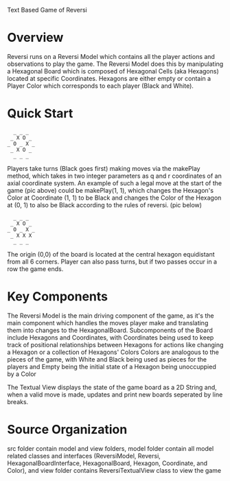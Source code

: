 Text Based Game of Reversi

# Overview
Reversi runs on a Reversi Model which contains all the player actions and observations to play the game.
The Reversi Model does this by manipulating a Hexagonal Board
which is composed of Hexagonal Cells (aka Hexagons) located at specific Coordinates.
Hexagons are either empty or contain a Player Color which corresponds to each player (Black and White).

# Quick Start
```
  _ _ _ 
 _ X O _ 
_ O _ X _ 
 _ X O _ 
  _ _ _ 
```
Players take turns (Black goes first) making moves via the makePlay method,
which takes in two integer parameters as q and r coordinates of an axial coordinate system.
An example of such a legal move at the start of the game (pic above) could be makePlay(1, 1),
which changes the Hexagon's Color at Coordinate (1, 1) to be Black
and changes the Color of the Hexagon at (0, 1) to also be Black according to the rules of reversi. (pic below)
```
  _ _ _ 
 _ X O _ 
_ O _ X _ 
 _ X X X 
  _ _ _ 
```
The origin (0,0) of the board is located at the central hexagon equidistant from all 6 corners.
Player can also pass turns, but if two passes occur in a row the game ends.

# Key Components
The Reversi Model is the main driving component of the game,
as it's the main component which handles the moves player make
and translating them into changes to the HexagonalBoard.
Subcomponents of the Board include Hexagons and Coordinates,
with Coordinates being used to keep track of positional relationships between Hexagons
for actions like changing a Hexagon or a collection of Hexagons' Colors
Colors are analogous to the pieces of the game,
with White and Black being used as pieces for the players
and Empty being the initial state of a Hexagon being unoccuppied by a Color

The Textual View displays the state of the game board as a 2D String and,
when a valid move is made, updates and print new boards seperated by line breaks.

# Source Organization
src folder contain model and view folders,
model folder contain all model related classes and interfaces
(ReversiModel, Reversi, HexagonalBoardInterface, HexagonalBoard, Hexagon, Coordinate, and Color),
and view folder contains ReversiTextualView class to view the game